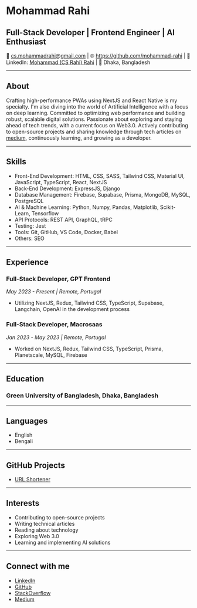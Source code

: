 # Mohammad Rahi 

## Full-Stack Developer | Frontend Engineer | AI Enthusiast

📧 cs.mohammadrahi@gmail.com | 🌐 https://github.com/mohammad-rahi | 💼 LinkedIn: [Mohammad (CS Rahi) Rahi](https://linkedin.com/in/csrahi) | 📍 Dhaka, Bangladesh

---

## About

Crafting high-performance PWAs using NextJS and React Native is my specialty. I'm also diving into the world of Artificial Intelligence with a focus on deep learning. Committed to optimizing web performance and building robust, scalable digital solutions. Passionate about exploring and staying ahead of tech trends, with a current focus on Web3.0. Actively contributing to open-source projects and sharing knowledge through tech articles on [medium](https://mohammadrahi.medium.com), continuously learning, and growing as a developer.

---

## Skills

- Front-End Development: HTML, CSS, SASS, Tailwind CSS, Material UI, JavaScript, TypeScript, React, NextJS
- Back-End Development: ExpressJS, Django
- Database Management: Firebase, Supabase, Prisma, MongoDB, MySQL, PostgreSQL
- AI & Machine Learning: Python, Numpy, Pandas, Matplotlib, Scikit-Learn, Tensorflow
- API Protocols: REST API, GraphQL, tRPC
- Testing: Jest
- Tools: Git, GitHub, VS Code, Docker, Babel
- Others: SEO

---

## Experience

### Full-Stack Developer, GPT Frontend
*May 2023 - Present | Remote, Portugal*

- Utilizing NextJS, Redux, Tailwind CSS, TypeScript, Supabase, Langchain, OpenAI in the development process

### Full-Stack Developer, Macrosaas
*Jan 2023 - May 2023 | Remote, Portugal*

- Worked on NextJS, Redux, Tailwind CSS, TypeScript, Prisma, Planetscale, MySQL, Firebase

---

## Education

### Green University of Bangladesh, Dhaka, Bangladesh

---

## Languages

- English
- Bengali

---

## GitHub Projects

- [URL Shortener](https://github.com/mohammad-rahi/url-shortener)

---

## Interests

- Contributing to open-source projects
- Writing technical articles
- Reading about technology
- Exploring Web 3.0
- Learning and implementing AI solutions

---

## Connect with me

- [LinkedIn](https://linkedin.com/in/csrahi)
- [GitHub](https://github.com/mohammad-rahi/)
- [StackOverflow](https://stackoverflow.com/users/16542466/mohammad-rahi)
- [Medium](https://mohammadrahi.medium.com)